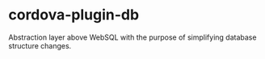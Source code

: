 # cordova-plugin-db
Abstraction layer above WebSQL with the purpose of simplifying database structure changes.
